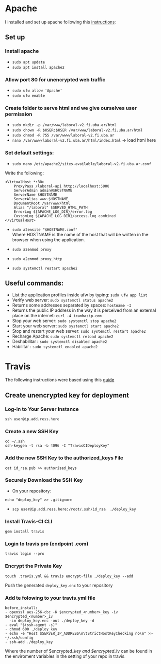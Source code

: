# Apache
I installed and set up apache following this [instructions](https://www.digitalocean.com/community/tutorials/como-instalar-el-servidor-web-apache-en-ubuntu-18-04-es): 
## Set up
### Install apache
* `sudo apt update`
* `sudo apt install apache2`
### Allow port 80 for unencrypted web traffic
* `sudo ufw allow 'Apache'`
* `sudo ufw enable`
### Create folder to serve html and we give ourselves user permission
* `sudo mkdir -p /var/www/laboral-v2.fi.uba.ar/html`
* `sudo chown -R $USER:$USER /var/www/laboral-v2.fi.uba.ar/html`
* `sudo chmod -R 755 /var/www/laboral-v2.fi.uba.ar`
* `nano /var/www/laboral-v2.fi.uba.ar/html/index.html` -> load html here
### Set default settings:
  * `sudo nano /etc/apache2/sites-available/laboral-v2.fi.uba.ar.conf`

Write the following: 
``` 
<VirtualHost *:80>
    ProxyPass /laboral-api http://localhost:5000
    ServerAdmin admin@$HOSTNAME
    ServerName $HOSTNAME
    ServerAlias www.$HOSTNAME
    DocumentRoot /var/www/html
    Alias "/laboral" $SERVED_HTML_PATH
    ErrorLog ${APACHE_LOG_DIR}/error.log
    CustomLog ${APACHE_LOG_DIR}/access.log combined
</VirtualHost>
```
* `sudo a2ensite "$HOSTNAME.conf"`  
Where HOSTNAME is the name of the host that will be written in the browser when using the application.  

* `sudo a2enmod proxy`
* `sudo a2enmod proxy_http`
* `sudo systemctl restart apache2`

## Useful commands:
* List the application profiles inside ufw by typing: `sudo ufw app list`
* Verify web server: `sudo systemctl status apache2`
* Returns some addresses separated by spaces: `hostname -I`
* Returns the public IP address in the way it is perceived from an external place on the internet: `curl -4 icanhazip.com`
* Stop your web server: `sudo systemctl stop apache2`
* Start your web server: `sudo systemctl start apache2`
* Stop and restart your web server: `sudo systemctl restart apache2`
* Recharge Apache: `sudo systemctl reload apache2`
* Deshabilitar : `sudo systemctl disabled apache2`
* Habilitar : `sudo systemctl enabled apache2`
# Travis
The following instructions were based using this [guide](https://github.com/dwyl/learn-travis/blob/master/encrypted-ssh-keys-deployment.md)
## Create unencrypted key for deployment
### Log-in to Your Server Instance
```
ssh user@ip.add.ress.here
```
### Create a new SSH Key
```
cd ~/.ssh
ssh-keygen -t rsa -b 4096 -C "TravisCIDeployKey"
```
### Add the new SSH Key to the authorized_keys File
```
cat id_rsa.pub >> authorized_keys
```
### Securely Download the SSH Key
* On your repository: 
```
echo "deploy_key" >> .gitignore
```
* `scp user@ip.add.ress.here:/root/.ssh/id_rsa  ./deploy_key`
### Install Travis-CI CLI
```
gem install travis
```
### Login to travis pro (endpoint .com)
```
travis login --pro
```
### Encrypt the Private Key
```
touch .travis.yml && travis encrypt-file ./deploy_key --add
```
Push the generated `deploy_key.enc` to your repository
### Add te folowing to your travis.yml file
```
before_install:
- openssl aes-256-cbc -K $encrypted_<number>_key -iv $encrypted_<number>_iv
  -in deploy_key.enc -out ./deploy_key -d
- eval "$(ssh-agent -s)"
- chmod 600 ./deploy_key
- echo -e "Host $SERVER_IP_ADDRESS\n\tStrictHostKeyChecking no\n" >> ~/.ssh/config
- ssh-add ./deploy_key
```
Where the number of $encrypted_<number>_key and $encrypted_<number>_iv can be found in the enviroment variables in the setting of your repo in travis.